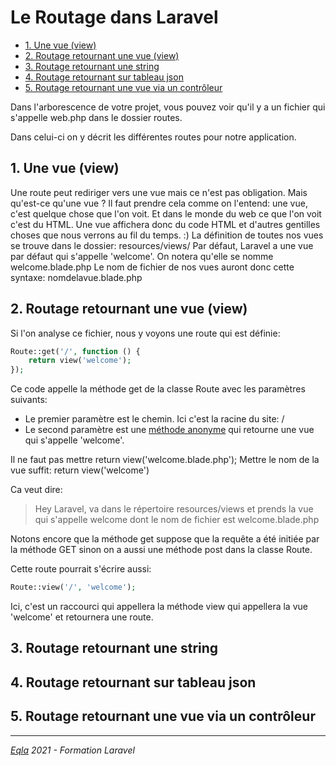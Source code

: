 <h1>Le Routage dans Laravel</h1>

- [1. Une vue (view)](#1-une-vue-view)
- [2. Routage retournant une vue (view)](#2-routage-retournant-une-vue-view)
- [3. Routage retournant une string](#3-routage-retournant-une-string)
- [4. Routage retournant sur tableau json](#4-routage-retournant-sur-tableau-json)
- [5. Routage retournant une vue via un contrôleur](#5-routage-retournant-une-vue-via-un-contrôleur)

Dans l'arborescence de votre projet, vous pouvez voir qu'il y a un fichier qui s'appelle web.php dans le dossier routes.

Dans celui-ci on y décrit les différentes routes pour notre application.

## 1. Une vue (view)
Une route peut rediriger vers une vue mais ce n'est pas obligation.
Mais qu'est-ce qu'une vue ?
Il faut prendre cela comme on l'entend: une vue, c'est quelque chose que l'on voit. Et dans le monde du web ce que l'on voit c'est du HTML.
Une vue affichera donc du code HTML et d'autres gentilles choses que nous verrons au fil du temps. :) 
La définition de toutes nos vues se trouve dans le dossier: resources/views/
Par défaut, Laravel a une vue par défaut qui s'appelle 'welcome'.
On notera qu'elle se nomme welcome.blade.php
Le nom de fichier de nos vues auront donc cette syntaxe: nomdelavue.blade.php

## 2. Routage retournant une vue (view)
Si l'on analyse ce fichier, nous y voyons une route qui est définie:
```php
Route::get('/', function () {
    return view('welcome');
});
```
Ce code appelle la méthode get de la classe Route avec les paramètres suivants:
- Le premier paramètre est le chemin. Ici c'est la racine du site: /
- Le second paramètre est une [méthode anonyme](https://www.php.net/manual/fr/functions.anonymous.php) qui retourne une vue qui s'appelle 'welcome'.

Il ne faut pas mettre return view('welcome.blade.php');
Mettre le nom de la vue suffit: return view('welcome')

Ca veut dire:
>Hey Laravel, va dans le répertoire resources/views et prends la vue qui s'appelle welcome dont le nom de fichier est welcome.blade.php

Notons encore que la méthode get suppose que la requête a été initiée par la méthode GET sinon on a aussi une méthode post dans la classe Route.

Cette route pourrait s'écrire aussi:
```php
Route::view('/', 'welcome');
```
Ici, c'est un raccourci qui appellera la méthode view qui appellera la vue 'welcome' et retournera une route.
## 3. Routage retournant une string
## 4. Routage retournant sur tableau json
## 5. Routage retournant une vue via un contrôleur

---
_[Eqla](http://www.eqla.be) 2021 - Formation Laravel_